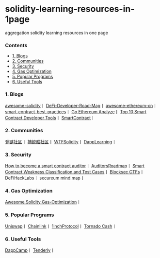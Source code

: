 # solidity-learning-resources-in-1page
aggregation solidity learning resources in one page

### Contents
- [1. Blogs](#1-blogs)
- [2. Communities](#2-communities)
- [3. Security](#3-security)
- [4. Gas Optimization](#4-gas-optimization)
- [5. Popular Programs](#5-popular-programs)
- [6. Useful Tools](#6-useful-tools)
  
 ### 1. Blogs
  [awesome-solidity](https://github.com/bkrem/awesome-solidity)丨
  [DeFi-Developer-Road-Map](https://github.com/OffcierCia/DeFi-Developer-Road-Map)丨
  [awesome-ethereum-cn](https://github.com/dily3825002/awesome-ethereum-cn)丨
  [smart-contract-best-practices](https://github.com/ConsenSys/smart-contract-best-practices)丨
  [Go Ethereum Analyze](https://github.com/learnerLj/geth-analyze)丨
  [Top 10 Smart Contract Developer Tools](https://betterprogramming.pub/top-10-smart-contract-developer-tools-you-need-for-2022-b763f5df689a)丨
  [SmartContract](https://github.com/smartcontractkit)丨
 
 ### 2. Communities
  [登链社区](https://learnblockchain.cn/)丨
  [捕鲸船社区](https://web3dao-cn.github.io/solidity-example/)丨
  [WTFSolidity](https://github.com/AmazingAng/WTFSolidity)丨
  [DappLearning](https://github.com/Dapp-Learning-DAO/Dapp-Learning)丨
 
 ### 3. Security
  [How to become a smart contract auditor](https://cmichel.io/how-to-become-a-smart-contract-auditor/)丨
  [AuditorsRoadmap](https://github.com/razzorsec/AuditorsRoadmap)丨
  [Smart Contract Weakness Classification and Test Cases](https://swcregistry.io/)丨
  [Blocksec CTFs](https://github.com/blockthreat/blocksec-ctfs)丨
  [DeFiHackLabs](https://github.com/SunWeb3Sec/DeFiHackLabs)丨
  [secureum mind map](https://github.com/x676f64/secureum-mind_map)丨
  
 ### 4. Gas Optimization
  [Awesome Solidity Gas-Optimization](https://github.com/iskdrews/awesome-solidity-gas-optimization)丨
  
 ### 5. Popular Programs
  [Uniswap](https://github.com/Uniswap/v2-core)丨
  [Chainlink](https://github.com/smartcontractkit/chainlink)丨
  [1inchProtocol](https://github.com/1inch/1inchProtocol)丨
  [Tornado Cash](https://github.com/tornadocash/tornado-core)丨
  
 ### 6. Useful Tools
  [DappCamp](https://www.landscape.dappcamp.xyz/)丨
  [Tenderly](https://tenderly.co/)丨
